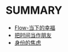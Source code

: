 
# SUMMARY

* [Flow-当下的幸福](flow.md)
* [把时间当作朋友](time-as-your-friend.md)
* [身份的焦虑](status-anxiety.md)